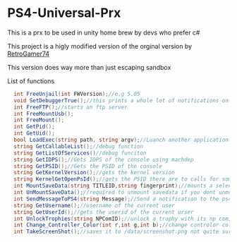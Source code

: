 # PS4-Universal-Prx
This is a prx to be used in unity home brew by devs who prefer c#


This project is a higly modified version of the orginal version by [RetroGamer74](https://github.com/RetroGamer74/PS4_UnjailPlugin_Unity_NativeCode)

This version does way more than just escaping sandbox 

List of functions 
```csharp
  int FreeUnjail(int FWVersion);//e.g 5.05
  void SetDebuggerTrue();//this prints a whole lot of notifications on the console
  int FreeFTP();//starts an ftp server
  int FreeMountUsb();
  int FreeMount();
  int GetPid();
  int GetUid();
  bool LoadExec(string path, string argv);//Luanch another application from our application
  string GetCallableList();//debug function
  string GetListOfServices()//debug funciton
  string GetIDPS();//Gets IDPS of the console using machdep
  string GetPSID();//Gets the PSID of the console
  string GetKernelVersion();//gets the kernel version
  string KernelGetOpenPsId();//gets the PSID there are to calls for some reason
  int MountSaveData(string TITLEID,string fingerprint);//mounts a selected 
  int UnMountSaveData();//required to unmount savedata if you dont unmount it will cause an app crash
  int SendMessageToPS4(string Message);//Send a notification to the ps4
  string GetUsername();//username of the current user
  string GetUserId();//gets the userid of the current urser
  int UnlockTrophies(string NPComID);//unlock a trophy with its np comid
  int Change_Controller_Color(int r,int g,int b);//change controlor color to whatever you want
  int TakeScreenShot();//saves it to /data/screenshot.png not quite sure why you would need this 
```
